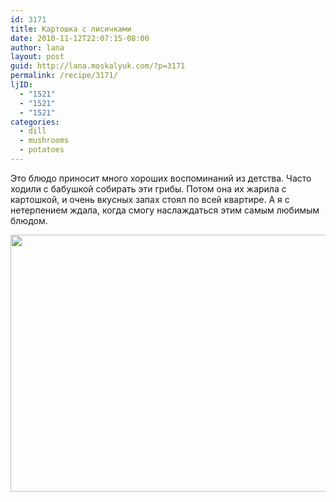 ```yaml
---
id: 3171
title: Картошка с лисичками
date: 2010-11-12T22:07:15-08:00
author: lana
layout: post
guid: http://lana.moskalyuk.com/?p=3171
permalink: /recipe/3171/
ljID:
  - "1521"
  - "1521"
  - "1521"
categories:
  - dill
  - mushrooms
  - potatoes
---
```

Это блюдо приносит много хороших воспоминаний из детства. Часто ходили с бабушкой собирать эти грибы. Потом она их жарила с картошкой, и очень вкусных запах стоял по всей квартире. А я с нетерпением ждала, когда смогу наслаждаться этим самым любимым блюдом.

<img loading="lazy" class="alignnone" title="potatoes with mushrooms" src="http://farm5.static.flickr.com/4112/5171186542_dd8f3ac3c0_z.jpg" alt="" width="640" height="411" />